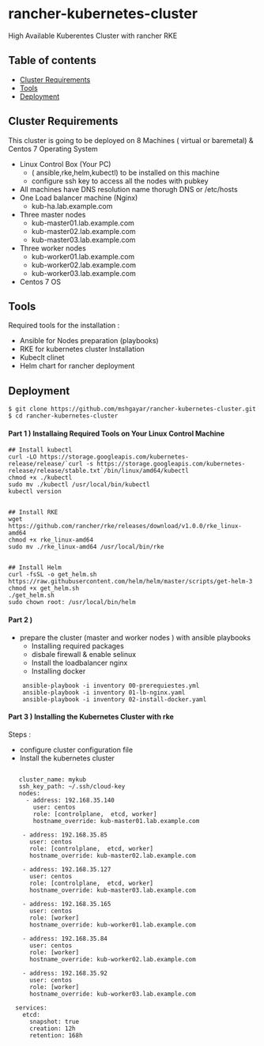 # rancher-kubernetes-cluster
High Available Kuberentes Cluster with rancher RKE

## Table of contents
* [Cluster Requirements](#cluster-requirements)
* [Tools](#tools)
* [Deployment](#deployment)

## Cluster Requirements
This cluster is going to be deployed on 8 Machines ( virtual or baremetal) & Centos 7 Operating System
* Linux Control Box (Your PC)
	-	( ansible,rke,helm,kubectl) to be installed on this machine
	-	configure ssh key to access all the nodes with pubkey
* All machines have DNS resolution name thorugh DNS or /etc/hosts
* One Load balancer machine (Nginx)
	-	kub-ha.lab.example.com
* Three master nodes
	-	kub-master01.lab.example.com
	-	kub-master02.lab.example.com
	-	kub-master03.lab.example.com
* Three worker nodes
	-	kub-worker01.lab.example.com
	-	kub-worker02.lab.example.com
	-	kub-worker03.lab.example.com
* Centos 7 OS
	
## Tools
Required tools for the installation :
* Ansible for Nodes preparation (playbooks)
* RKE for kubernetes cluster Installation
* Kubeclt clinet
* Helm chart for rancher deployment
	
## Deployment

```
$ git clone https://github.com/mshgayar/rancher-kubernetes-cluster.git
$ cd rancher-kubernetes-cluster
```

#### Part 1 ) Installaing Required Tools on Your Linux Control Machine
```
## Install kubectl
curl -LO https://storage.googleapis.com/kubernetes-release/release/`curl -s https://storage.googleapis.com/kubernetes-release/release/stable.txt`/bin/linux/amd64/kubectl
chmod +x ./kubectl
sudo mv ./kubectl /usr/local/bin/kubectl
kubectl version


## Install RKE
wget https://github.com/rancher/rke/releases/download/v1.0.0/rke_linux-amd64
chmod +x rke_linux-amd64
sudo mv ./rke_linux-amd64 /usr/local/bin/rke


## Install Helm
curl -fsSL -o get_helm.sh https://raw.githubusercontent.com/helm/helm/master/scripts/get-helm-3
chmod +x get_helm.sh
./get_helm.sh
sudo chown root: /usr/local/bin/helm
```

#### Part 2 )
* prepare the cluster (master and worker nodes ) with ansible playbooks
	-	Installing required packages
	-	disbale firewall & enable selinux
	-	Install the loadbalancer nginx
	-	Installing docker
```
	ansible-playbook -i inventory 00-prerequiestes.yml
	ansible-playbook -i inventory 01-lb-nginx.yaml
	ansible-playbook -i inventory 02-install-docker.yaml
```

#### Part 3 ) Installing the Kubernetes Cluster with rke
Steps :
* configure cluster configuration file 
* Install the kubernetes cluster

``` vim cluster.yml

   cluster_name: mykub
   ssh_key_path: ~/.ssh/cloud-key                                                                                                                                                              
   nodes:
     - address: 192.168.35.140
       user: centos
       role: [controlplane,  etcd, worker]
       hostname_override: kub-master01.lab.example.com
   
    - address: 192.168.35.85
      user: centos
      role: [controlplane,  etcd, worker]
      hostname_override: kub-master02.lab.example.com
  
    - address: 192.168.35.127
      user: centos
      role: [controlplane,  etcd, worker]
      hostname_override: kub-master03.lab.example.com
  
    - address: 192.168.35.165
      user: centos
      role: [worker]
      hostname_override: kub-worker01.lab.example.com
  
    - address: 192.168.35.84
      user: centos
      role: [worker]
      hostname_override: kub-worker02.lab.example.com
  
    - address: 192.168.35.92
      user: centos
      role: [worker]
      hostname_override: kub-worker03.lab.example.com
  
  services:
    etcd:
      snapshot: true
      creation: 12h
      retention: 168h
```
